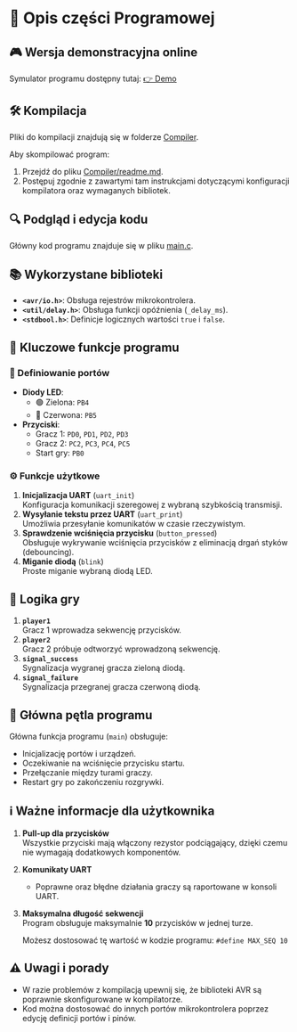 # 🚀 Opis części Programowej 

## 🎮 Wersja demonstracyjna online
Symulator programu dostępny tutaj: [👉 Demo](https://wokwi.com/projects/411113571342260225)


## 🛠️ Kompilacja
Pliki do kompilacji znajdują się w folderze [Compiler](./Compiler).

Aby skompilować program:
1. Przejdź do pliku [Compiler/readme.md](./Compiler/readme.md).
2. Postępuj zgodnie z zawartymi tam instrukcjami dotyczącymi konfiguracji kompilatora oraz wymaganych bibliotek.


## 🔍 Podgląd i edycja kodu
Główny kod programu znajduje się w pliku [main.c](./Compiler/main.c).


## 📚 Wykorzystane biblioteki

- **`<avr/io.h>`**: Obsługa rejestrów mikrokontrolera.
- **`<util/delay.h>`**: Obsługa funkcji opóźnienia (`_delay_ms`).
- **`<stdbool.h>`**: Definicje logicznych wartości `true` i `false`.


## 🔑 Kluczowe funkcje programu

### 📌 Definiowanie portów
- **Diody LED**:
  - 🟢 Zielona: `PB4`
  - 🔴 Czerwona: `PB5`
- **Przyciski**:
  - Gracz 1: `PD0`, `PD1`, `PD2`, `PD3`
  - Gracz 2: `PC2`, `PC3`, `PC4`, `PC5`
  - Start gry: `PB0`

### ⚙️ Funkcje użytkowe
1. **Inicjalizacja UART** (`uart_init`)  
   Konfiguracja komunikacji szeregowej z wybraną szybkością transmisji.
2. **Wysyłanie tekstu przez UART** (`uart_print`)  
   Umożliwia przesyłanie komunikatów w czasie rzeczywistym.
3. **Sprawdzenie wciśnięcia przycisku** (`button_pressed`)  
   Obsługuje wykrywanie wciśnięcia przycisków z eliminacją drgań styków (debouncing).
4. **Miganie diodą** (`blink`)  
   Proste miganie wybraną diodą LED.



## 🎲 Logika gry

1. **`player1`**  
   Gracz 1 wprowadza sekwencję przycisków.
2. **`player2`**  
   Gracz 2 próbuje odtworzyć wprowadzoną sekwencję.
3. **`signal_success`**  
   Sygnalizacja wygranej gracza zieloną diodą.
4. **`signal_failure`**  
   Sygnalizacja przegranej gracza czerwoną diodą.


## 🔄 Główna pętla programu

Główna funkcja programu (`main`) obsługuje:
- Inicjalizację portów i urządzeń.
- Oczekiwanie na wciśnięcie przycisku startu.
- Przełączanie między turami graczy.
- Restart gry po zakończeniu rozgrywki.



## ℹ️ Ważne informacje dla użytkownika

1. **Pull-up dla przycisków**  
   Wszystkie przyciski mają włączony rezystor podciągający, dzięki czemu nie wymagają dodatkowych komponentów.

2. **Komunikaty UART**  
   - Poprawne oraz błędne działania graczy są raportowane w konsoli UART.

3. **Maksymalna długość sekwencji**  
   Program obsługuje maksymalnie **10** przycisków w jednej turze. 

   Możesz dostosować tę wartość w kodzie programu: `#define MAX_SEQ 10`
   

## ⚠️ Uwagi i porady
- W razie problemów z kompilacją upewnij się, że biblioteki AVR są poprawnie skonfigurowane w kompilatorze.
- Kod można dostosować do innych portów mikrokontrolera poprzez edycję definicji portów i pinów.